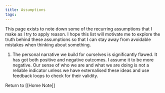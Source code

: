 ```yaml
---
title: Assumptions
tags: 
---
```



This page exists to note down some of the recurring assumptions that I make as I try to apply reason. I hope this list will motivate me to explore the truth behind these assumptions so that I can stay away from avoidable mistakes when thinking about something.

1. The personal narrative we build for ourselves is significantly flawed. It has got both positive and negative outcomes. I assume it to be more negative. Our sense of who we are and what we are doing is not a reliable indicator unless we have externalised these ideas and use feedback loops to check for their validity.
























Return to [[Home Note]]
